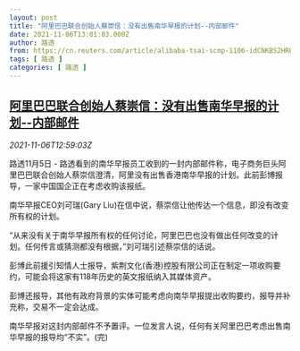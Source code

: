 ```yaml
---
layout: post
title: "阿里巴巴联合创始人蔡崇信：没有出售南华早报的计划--内部邮件"
date: 2021-11-06T13:01:03.000Z
author: 路透
from: https://cn.reuters.com/article/alibaba-tsai-scmp-1106-idCNKBS2HR09V
tags: [ 路透 ]
categories: [ 路透 ]
---
```

<!--1636203663000-->
[阿里巴巴联合创始人蔡崇信：没有出售南华早报的计划--内部邮件](https://cn.reuters.com/article/alibaba-tsai-scmp-1106-idCNKBS2HR09V)
------

<div>
<div><i>2021-11-06T12:59:03Z</i></div><p>路透11月5日 - 路透看到的南华早报员工收到的一封内部邮件称，电子商务巨头阿里巴巴联合创始人蔡崇信澄清，阿里没有出售香港南华早报的计划。此前彭博报导，一家中国国企正在考虑收购该报纸。 </p><p>南华早报CEO刘可瑞(Gary Liu)在信中说，蔡崇信让他传达一个信息，即没有改变所有权的计划。</p><p>“从来没有关于南华早报所有权的任何讨论，阿里巴巴也没有做出任何改变的计划。任何传言或猜测都没有根据，”刘可瑞引述蔡崇信的话说。</p><p>彭博此前援引知情人士报导，紫荆文化(香港)控股有限公司正在制定一项收购要约，可能会将这家有118年历史的英文报纸纳入其媒体资产。</p><p>彭博还报导，其他有政府背景的实体可能考虑向南华早报提出收购要约，报导并补充称，交易不一定会达成。</p><p>南华早报对这封内部邮件不予置评。一位发言人说，任何有关阿里巴巴考虑出售南华早报的报导均“不实”。(完)</p>
</div>
